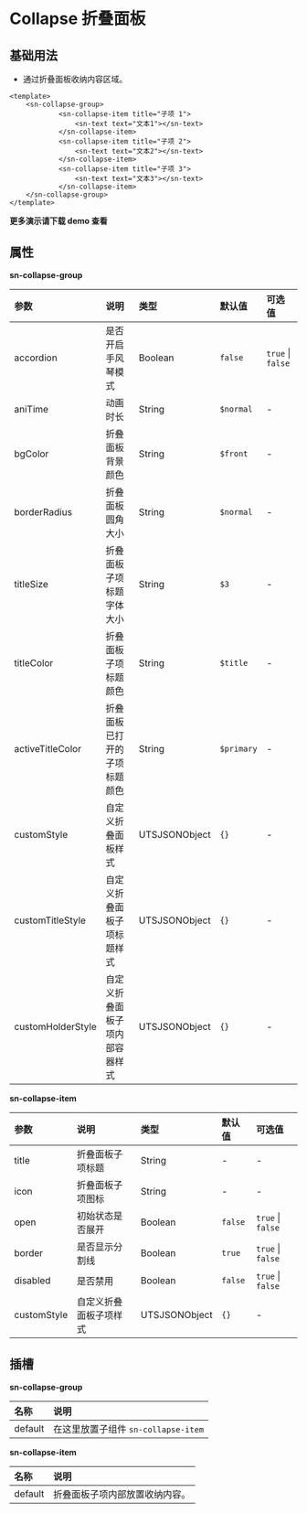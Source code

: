 # Collapse 折叠面板

## 基础用法

- 通过折叠面板收纳内容区域。

```vue
<template>
	<sn-collapse-group>
			<sn-collapse-item title="子项 1">
				<sn-text text="文本1"></sn-text>
			</sn-collapse-item>
			<sn-collapse-item title="子项 2">
				<sn-text text="文本2"></sn-text>
			</sn-collapse-item>
			<sn-collapse-item title="子项 3">
				<sn-text text="文本3"></sn-text>
			</sn-collapse-item>
	</sn-collapse-group>
</template>
```

**更多演示请下载 demo 查看**

## 属性

**sn-collapse-group**

| 参数              | 说明                           | 类型            | 默认值     | 可选值            |
| :---------------- | :----------------------------- | :-------------- | :--------- | :---------------- |
| accordion         | 是否开启手风琴模式             | Boolean       | `false`    | `true` \| `false` |
| aniTime            | 动画时长          | String   | `$normal`  | -                 |
| bgColor           | 折叠面板背景颜色               | String        | `$front`   | -                 |
| borderRadius | 折叠面板圆角大小 | String | `$normal` | - |
| titleSize         | 折叠面板子项标题字体大小       | String        | `$3`       | -                 |
| titleColor        | 折叠面板子项标题颜色           | String        | `$title`   | -                 |
| activeTitleColor  | 折叠面板已打开的子项标题颜色   | String        | `$primary` | -                 |
| customStyle       | 自定义折叠面板样式             | UTSJSONObject | `{}`       | -                 |
| customTitleStyle  | 自定义折叠面板子项标题样式     | UTSJSONObject | `{}`       | -                 |
| customHolderStyle | 自定义折叠面板子项内部容器样式 | UTSJSONObject | `{}`       | -                 |

**sn-collapse-item**

| 参数        | 说明                   | 类型            | 默认值  | 可选值            |
| :---------- | :--------------------- | :-------------- | :------ | :---------------- |
| title       | 折叠面板子项标题       | String        | -       | -                 |
| icon        | 折叠面板子项图标       | String        | -       | -                 |
| open        | 初始状态是否展开       | Boolean       | `false` | `true` \| `false` |
| border      | 是否显示分割线         | Boolean       | `true`  | `true` \| `false` |
| disabled    | 是否禁用               | Boolean       | `false` | `true` \| `false` |
| customStyle | 自定义折叠面板子项样式 | UTSJSONObject | `{}`    | -                 |

## 插槽

**sn-collapse-group**

| 名称    | 说明                                |
| :------ | :---------------------------------- |
| default | 在这里放置子组件 `sn-collapse-item` |

**sn-collapse-item**

| 名称    | 说明                           |
| :------ | :----------------------------- |
| default | 折叠面板子项内部放置收纳内容。 |


<DemoPhone name="sn-collapse" />

